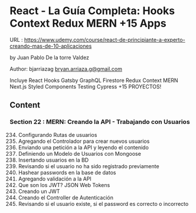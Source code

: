# React - La Guía Completa: Hooks Context Redux MERN +15 Apps

URL : https://www.udemy.com/course/react-de-principiante-a-experto-creando-mas-de-10-aplicaciones

by Juan Pablo De la torre Valdez

Author: bjarriazag <bryan.arriaza.g@gmail.com>

Incluye React Hooks Gatsby GraphQL Firestore Redux Context MERN Next.js Styled Components Testing Cypress +15 PROYECTOS!

## Content

### Section 22 : MERN: Creando la API - Trabajando con Usuarios

234. Configurando Rutas de usuarios
235. Agregando el Controlador para crear nuevos usuarios
236. Enviando una petición a la API y leyendo el contenido
237. Definiendo un Modelo de Usuarios con Mongoose
238. Insertando usuarios en la BD
239. Revisando si el usuario no ha sido registrado previamente
240. Hashear passwords en la base de datos
241. Agregando validación a la API
242. Que son los JWT? JSON Web Tokens
243. Creando un JWT
244. Creando el Controller de Autenticación
245. Revisando si el usuario existe, si el password es correcto o incorrecto
